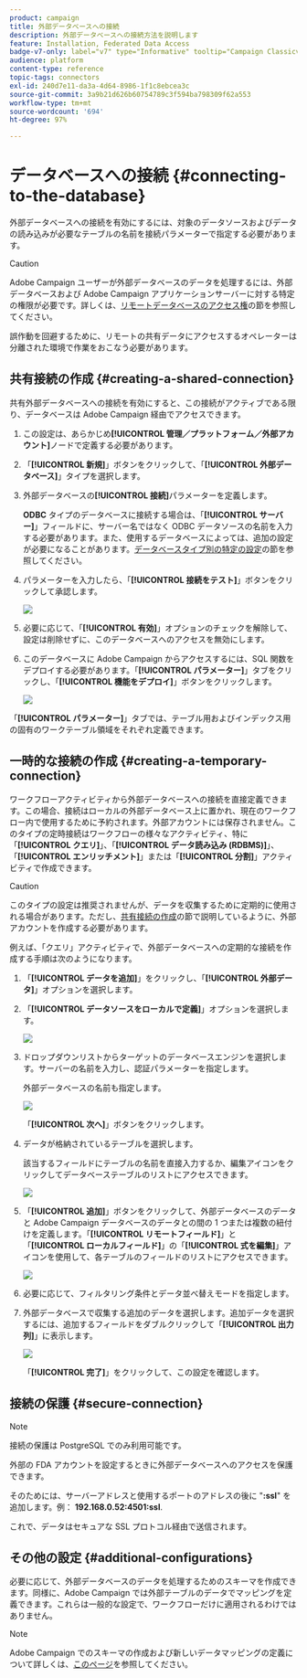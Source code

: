 ```yaml
---
product: campaign
title: 外部データベースへの接続
description: 外部データベースへの接続方法を説明します
feature: Installation, Federated Data Access
badge-v7-only: label="v7" type="Informative" tooltip="Campaign Classicv7 にのみ適用"
audience: platform
content-type: reference
topic-tags: connectors
exl-id: 240d7e11-da3a-4d64-8986-1f1c8ebcea3c
source-git-commit: 3a9b21d626b60754789c3f594ba798309f62a553
workflow-type: tm+mt
source-wordcount: '694'
ht-degree: 97%

---
```


# データベースへの接続 {#connecting-to-the-database}



外部データベースへの接続を有効にするには、対象のデータソースおよびデータの読み込みが必要なテーブルの名前を接続パラメーターで指定する必要があります。

>[!CAUTION]
>
>Adobe Campaign ユーザーが外部データベースのデータを処理するには、外部データベースおよび Adobe Campaign アプリケーションサーバーに対する特定の権限が必要です。詳しくは、[リモートデータベースのアクセス権](../../installation/using/remote-database-access-rights.md)の節を参照してください。
>
>誤作動を回避するために、リモートの共有データにアクセスするオペレーターは分離された環境で作業をおこなう必要があります。

## 共有接続の作成 {#creating-a-shared-connection}

共有外部データベースへの接続を有効にすると、この接続がアクティブである限り、データベースは Adobe Campaign 経由でアクセスできます。

1. この設定は、あらかじめ&#x200B;**[!UICONTROL 管理／プラットフォーム／外部アカウント]**&#x200B;ノードで定義する必要があります。
1. 「**[!UICONTROL 新規]**」ボタンをクリックして、「**[!UICONTROL 外部データベース]**」タイプを選択します。
1. 外部データベースの&#x200B;**[!UICONTROL 接続]**&#x200B;パラメーターを定義します。

   **ODBC** タイプのデータベースに接続する場合は、「**[!UICONTROL サーバー]**」フィールドに、サーバー名ではなく ODBC データソースの名前を入力する必要があります。また、使用するデータベースによっては、追加の設定が必要になることがあります。[データベースタイプ別の特定の設定](../../installation/using/configure-fda.md)の節を参照してください。

1. パラメーターを入力したら、「**[!UICONTROL 接続をテスト]**」ボタンをクリックして承認します。

   ![](assets/wf-external-account-create.png)

1. 必要に応じて、「**[!UICONTROL 有効]**」オプションのチェックを解除して、設定は削除せずに、このデータベースへのアクセスを無効にします。
1. このデータベースに Adobe Campaign からアクセスするには、SQL 関数をデプロイする必要があります。「**[!UICONTROL パラメーター]**」タブをクリックし、「**[!UICONTROL 機能をデプロイ]**」ボタンをクリックします。

   ![](assets/wf-external-account-functions.png)

「**[!UICONTROL パラメーター]**」タブでは、テーブル用およびインデックス用の固有のワークテーブル領域をそれぞれ定義できます。


## 一時的な接続の作成 {#creating-a-temporary-connection}

ワークフローアクティビティから外部データベースへの接続を直接定義できます。この場合、接続はローカルの外部データベース上に置かれ、現在のワークフロー内で使用するために予約されます。外部アカウントには保存されません。このタイプの定時接続はワークフローの様々なアクティビティ、特に「**[!UICONTROL クエリ]**」、「**[!UICONTROL データ読み込み (RDBMS)]**」、「**[!UICONTROL エンリッチメント]**」または「**[!UICONTROL 分割]**」アクティビティで作成できます。

>[!CAUTION]
>
>このタイプの設定は推奨されませんが、データを収集するために定期的に使用される場合があります。ただし、[共有接続の作成](#creating-a-shared-connection)の節で説明しているように、外部アカウントを作成する必要があります。

例えば、「クエリ」アクティビティで、外部データベースへの定期的な接続を作成する手順は次のようになります。

1. 「**[!UICONTROL データを追加]**」をクリックし、「**[!UICONTROL 外部データ]**」オプションを選択します。
1. 「**[!UICONTROL データソースをローカルで定義]**」オプションを選択します。

   ![](assets/wf_add_data_local_external_data.png)

1. ドロップダウンリストからターゲットのデータベースエンジンを選択します。サーバーの名前を入力し、認証パラメーターを指定します。

   外部データベースの名前も指定します。

   ![](assets/wf_add_data_local_external_data_param.png)

   「**[!UICONTROL 次へ]**」ボタンをクリックします。

1. データが格納されているテーブルを選択します。

   該当するフィールドにテーブルの名前を直接入力するか、編集アイコンをクリックしてデータベーステーブルのリストにアクセスできます。

   ![](assets/wf_add_data_local_external_data_select_table.png)

1. 「**[!UICONTROL 追加]**」ボタンをクリックして、外部データベースのデータと Adobe Campaign データベースのデータとの間の 1 つまたは複数の紐付けを定義します。「**[!UICONTROL リモートフィールド]**」と「**[!UICONTROL ローカルフィールド]**」の「**[!UICONTROL 式を編集]**」アイコンを使用して、各テーブルのフィールドのリストにアクセスできます。

   ![](assets/wf_add_data_local_external_data_join.png)

1. 必要に応じて、フィルタリング条件とデータ並べ替えモードを指定します。
1. 外部データベースで収集する追加のデータを選択します。追加データを選択するには、追加するフィールドをダブルクリックして「**[!UICONTROL 出力列]**」に表示します。

   ![](assets/wf_add_data_local_external_data_select.png)

   「**[!UICONTROL 完了]**」をクリックして、この設定を確認します。

## 接続の保護 {#secure-connection}

>[!NOTE]
>
>接続の保護は PostgreSQL でのみ利用可能です。

外部の FDA アカウントを設定するときに外部データベースへのアクセスを保護できます。

そのためには、サーバーアドレスと使用するポートのアドレスの後に &quot;**:ssl**&quot; を追加します。例： **192.168.0.52:4501:ssl**.

これで、データはセキュアな SSL プロトコル経由で送信されます。

## その他の設定 {#additional-configurations}

必要に応じて、外部データベースのデータを処理するためのスキーマを作成できます。同様に、Adobe Campaign では外部テーブルのデータでマッピングを定義できます。これらは一般的な設定で、ワークフローだけに適用されるわけではありません。

>[!NOTE]
>
>Adobe Campaign でのスキーマの作成および新しいデータマッピングの定義について詳しくは、[このページ](../../configuration/using/about-schema-edition.md)を参照してください。
